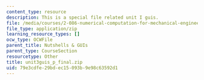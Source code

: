 ```yaml
---
content_type: resource
description: This is a special file related unit I guis.
file: /media/courses/2-086-numerical-computation-for-mechanical-engineers-fall-2014/79e3cdfe29bdec15093b9e98c63592d1_unit3guis_p_final.zip
file_type: application/zip
learning_resource_types: []
ocw_type: OCWFile
parent_title: Nutshells & GUIs
parent_type: CourseSection
resourcetype: Other
title: unit3guis_p_final.zip
uid: 79e3cdfe-29bd-ec15-093b-9e98c63592d1
---
```

